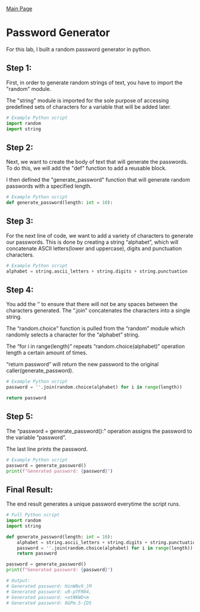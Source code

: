 [Main Page](https://github.com/davidj778/davidj778)

# Password Generator

For this lab, I built a random password generator in python. 

## Step 1:
First, in order to generate random strings of text, you have to import the "random" module. 

The "string" module is imported for the sole purpose of accessing predefined sets of characters for a variable that will be added later.
```python
# Example Python script
import random
import string
```

## Step 2:
Next, we want to create the body of text that will generate the passwords. To do this, we will add the "def" function to add a reusable block. 

I then defined the "generate_password" function that will generate random passwords with a specified length.
```python
# Example Python script
def generate_password(length: int = 10):
```

## Step 3:
For the next line of code, we want to add a variety of characters to generate our passwords. This is done by creating a string “alphabet”, which will concatenate ASCII letters(lower and uppercase), digits and punctuation characters.
```python
# Example Python script
alphabet = string.ascii_letters + string.digits + string.punctuation
```

## Step 4:
You add the ‘’ to ensure that there will not be any spaces between the characters generated. The “.join” concatenates the characters into a single string.

The “random.choice” function is pulled from the “random” module which randomly selects a character for the “alphabet” string.

The “for i in range(length)” repeats “random.choice(alphabet)” operation length a certain amount of times.

“return password” will return the new password to the original caller(generate_password).
```python
# Example Python script
password = ''.join(random.choice(alphabet) for i in range(length))

return password
```

## Step 5:
The “password = generate_password():” operation assigns the password to the variable “password”.

The last line prints the password.
```python
# Example Python script
password = generate_password()
print(f"Generated password: {password}")
```

## Final Result:
The end result generates a unique password everytime the script runs.
```python
# Full Python script
import random
import string

def generate_password(length: int = 10):
    alphabet = string.ascii_letters + string.digits + string.punctuation
    password = ''.join(random.choice(alphabet) for i in range(length))
    return password

password = generate_password()
print(f"Generated password: {password}")

# Output:
# Generated password: HinWNv9_]M
# Generated password: uR-pTFR04,
# Generated password: <otNKWD<m
# Generated password: 8&Pm.5-{DS
```


